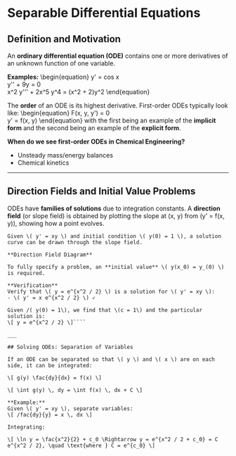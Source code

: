 # Separable Differential Equations
## Definition and Motivation

An **ordinary differential equation (ODE)** contains one or more derivatives of an unknown function of one variable.

**Examples:**
\begin{equation} 
y' = cos x <br>
y'' + 9y = 0 <br>
x^2 y''' + 2x^5 y^4 = (x^2 + 2)y^2
\end{equation}
                                                                                                                  
The **order** of an ODE is its highest derivative. First-order ODEs typically look like:
\begin{equation}
F(x, y, y') = 0 <br>
y' = f(x, y)
\end{equation}
with the first being an example of the **implicit form** and the second being an example of the **explicit form**.

**When do we see first-order ODEs in Chemical Engineering?**
- Unsteady mass/energy balances
- Chemical kinetics

---

## Direction Fields and Initial Value Problems

ODEs have **families of solutions** due to integration constants. A **direction field** (or slope field) is obtained by plotting the slope at (x, y) from (y' = f(x, y)), showing how a point evolves.

````{example}
Given \( y' = xy \) and initial condition \( y(0) = 1 \), a solution curve can be drawn through the slope field.

**Direction Field Diagram**

To fully specify a problem, an **initial value** \( y(x_0) = y_(0) \) is required.

**Verification**
Verify that \( y = e^{x^2 / 2} \) is a solution for \( y' = xy \):
- \( y' = x e^{x^2 / 2} \) ✓

Given /( y(0) = 1\), we find that \(c = 1\) and the particular solution is:
\[ y = e^{x^2 / 2} \]````

___

## Solving ODEs: Separation of Variables

If an ODE can be separated so that \( y \) and \( x \) are on each side, it can be integrated:

\[ g(y) \fac{dy}{dx} = f(x) \]

\[ \int g(y) \, dy = \int f(x) \, dx + C \]

**Example:**
Given \( y' = xy \), separate variables:
\[ /fac{dy}{y} = x \, dx \]

Integrating:

\[ \ln y = \fac{x^2}{2} + c_0 \Rightarrow y = e^{x^2 / 2 + c_0} = C e^{x^2 / 2}, \quad \text{where } C = e^{c_0} \]